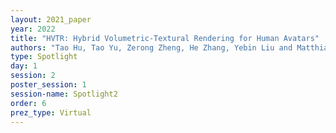 ```yaml
---
layout: 2021_paper
year: 2022
title: "HVTR: Hybrid Volumetric-Textural Rendering for Human Avatars"
authors: "Tao Hu, Tao Yu, Zerong Zheng, He Zhang, Yebin Liu and Matthias Zwicker"
type: Spotlight
day: 1
session: 2
poster_session: 1
session-name: Spotlight2
order: 6
prez_type: Virtual
---
```

